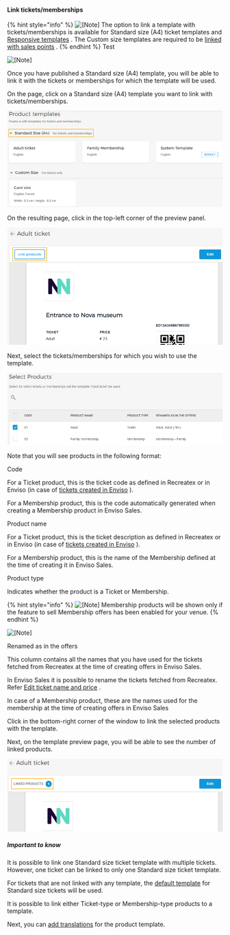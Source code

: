 #### Link tickets/memberships



{% hint style="info" %}
![[Note]](media/note.png)
The option to link a template with tickets/memberships is available for Standard size (A4) ticket templates and [Responsive templates](UUID-5156baa7-4d9b-d8e9-fcd0-7e3052a3906a.html#UUID-5156baa7-4d9b-d8e9-fcd0-7e3052a3906a_section-idm4517193403729633750335349604) . The Custom size templates are required to be [linked with sales points](UUID-85e7dbf1-19e4-fed4-9fa3-28a4f6f7dc13.html) .
{% endhint %}
Test


![[Note]](media/note.png)

Once you have published a Standard size (A4) template, you will be able to link it with the tickets or memberships for which the template will be used.

On the page, click on a Standard size (A4) template you want to link with tickets/memberships.

![19.png](media/uuid-44b4f243-0356-e45a-b273-105f5d35ce1e.png)

On the resulting page, click in the top-left corner of the preview panel.

![1.png](media/uuid-d866d3e0-5f30-174f-ed50-6ffe5ec444c1.png)

Next, select the tickets/memberships for which you wish to use the template.

![evsale_clip0117.png](media/uuid-90a42681-325b-2beb-2388-ec6821c6aa35.png)

Note that you will see products in the following format:

Code

For a Ticket product, this is the ticket code as defined in Recreatex or in Enviso (in case of [tickets created in Enviso](https://help.gantner.com/enviso/en/134879-135202-managing-tickets.html) ).

For a Membership product, this is the code automatically generated when creating a Membership product in Enviso Sales.

Product name

For a Ticket product, this is the ticket description as defined in Recreatex or in Enviso (in case of [tickets created in Enviso](https://help.gantner.com/enviso/en/134879-135202-managing-tickets.html) ).

For a Membership product, this is the name of the Membership defined at the time of creating it in Enviso Sales.

Product type

Indicates whether the product is a Ticket or Membership.


{% hint style="info" %}
![[Note]](media/note.png)
Membership products will be shown only if the feature to sell Membership offers has been enabled for your venue.
{% endhint %}


![[Note]](media/note.png)

Renamed as in the offers

This column contains all the names that you have used for the tickets fetched from Recreatex at the time of creating offers in Enviso Sales.

In Enviso Sales it is possible to rename the tickets fetched from Recreatex. Refer [Edit ticket name and price](https://help.gantner.com/enviso/en/134879-135207-create-an-offer.html#134879-135212-edit-ticket-name-and-price) .

In case of a Membership product, these are the names used for the membership at the time of creating offers in Enviso Sales

Click in the bottom-right corner of the window to link the selected products with the template.

Next, on the template preview page, you will be able to see the number of linked products.

![evsale_clip0118.png](media/uuid-c045df77-3e86-02e0-b993-ad420fcf76e2.png)

##### Important to know


It is possible to link one Standard size ticket template with multiple tickets. However, one ticket can be linked to only one Standard size ticket template.

For tickets that are not linked with any template, the [default template](UUID-863c9d70-1b9a-dd88-b398-bed9f2daab8c.html) for Standard size tickets will be used.

It is possible to link either Ticket-type or Membership-type products to a template.

Next, you can [add translations](UUID-5320ad87-921d-ee72-df1e-273e1e1dfba5.html) for the product template.
